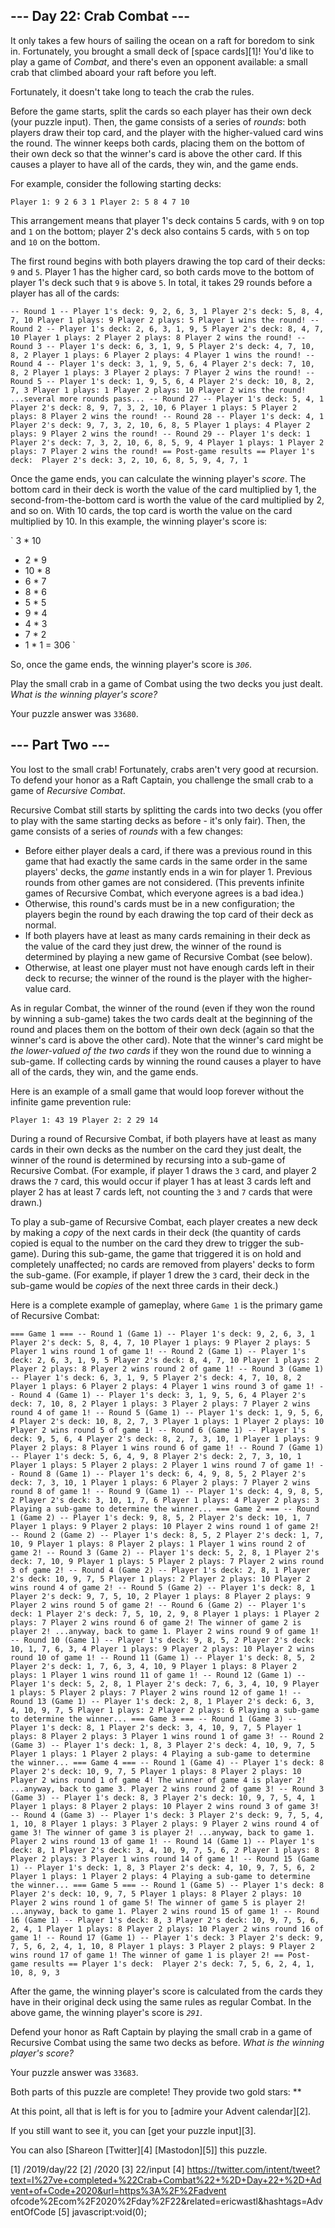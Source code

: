 
## --- Day 22: Crab Combat ---

It only takes a few hours of sailing the ocean on a raft for boredom to sink in. Fortunately, you brought a small deck of [space
cards][1]! You'd like to play a game of *Combat*, and there's even an opponent available: a small crab that climbed aboard your raft
before you left.

Fortunately, it doesn't take long to teach the crab the rules.

Before the game starts, split the cards so each player has their own deck (your puzzle input). Then, the game consists of a series of
*rounds*: both players draw their top card, and the player with the higher-valued card wins the round. The winner keeps both cards,
placing them on the bottom of their own deck so that the winner's card is above the other card. If this causes a player to have all of
the cards, they win, and the game ends.

For example, consider the following starting decks:

`Player 1:
9
2
6
3
1
Player 2:
5
8
4
7
10
`

This arrangement means that player 1's deck contains 5 cards, with `9` on top and `1` on the bottom; player 2's deck also contains 5
cards, with `5` on top and `10` on the bottom.

The first round begins with both players drawing the top card of their decks: `9` and `5`. Player 1 has the higher card, so both cards
move to the bottom of player 1's deck such that `9` is above `5`. In total, it takes 29 rounds before a player has all of the cards:

`-- Round 1 --
Player 1's deck: 9, 2, 6, 3, 1
Player 2's deck: 5, 8, 4, 7, 10
Player 1 plays: 9
Player 2 plays: 5
Player 1 wins the round!
-- Round 2 --
Player 1's deck: 2, 6, 3, 1, 9, 5
Player 2's deck: 8, 4, 7, 10
Player 1 plays: 2
Player 2 plays: 8
Player 2 wins the round!
-- Round 3 --
Player 1's deck: 6, 3, 1, 9, 5
Player 2's deck: 4, 7, 10, 8, 2
Player 1 plays: 6
Player 2 plays: 4
Player 1 wins the round!
-- Round 4 --
Player 1's deck: 3, 1, 9, 5, 6, 4
Player 2's deck: 7, 10, 8, 2
Player 1 plays: 3
Player 2 plays: 7
Player 2 wins the round!
-- Round 5 --
Player 1's deck: 1, 9, 5, 6, 4
Player 2's deck: 10, 8, 2, 7, 3
Player 1 plays: 1
Player 2 plays: 10
Player 2 wins the round!
...several more rounds pass...
-- Round 27 --
Player 1's deck: 5, 4, 1
Player 2's deck: 8, 9, 7, 3, 2, 10, 6
Player 1 plays: 5
Player 2 plays: 8
Player 2 wins the round!
-- Round 28 --
Player 1's deck: 4, 1
Player 2's deck: 9, 7, 3, 2, 10, 6, 8, 5
Player 1 plays: 4
Player 2 plays: 9
Player 2 wins the round!
-- Round 29 --
Player 1's deck: 1
Player 2's deck: 7, 3, 2, 10, 6, 8, 5, 9, 4
Player 1 plays: 1
Player 2 plays: 7
Player 2 wins the round!
== Post-game results ==
Player 1's deck: 
Player 2's deck: 3, 2, 10, 6, 8, 5, 9, 4, 7, 1
`

Once the game ends, you can calculate the winning player's *score*. The bottom card in their deck is worth the value of the card
multiplied by 1, the second-from-the-bottom card is worth the value of the card multiplied by 2, and so on. With 10 cards, the top card
is worth the value on the card multiplied by 10. In this example, the winning player's score is:

`   3 * 10
+  2 *  9
+ 10 *  8
+  6 *  7
+  8 *  6
+  5 *  5
+  9 *  4
+  4 *  3
+  7 *  2
+  1 *  1
= 306
`

So, once the game ends, the winning player's score is *`306`*.

Play the small crab in a game of Combat using the two decks you just dealt. *What is the winning player's score?*

Your puzzle answer was `33680`.

## --- Part Two ---

You lost to the small crab! Fortunately, crabs aren't very good at recursion. To defend your honor as a Raft Captain, you challenge the
small crab to a game of *Recursive Combat*.

Recursive Combat still starts by splitting the cards into two decks (you offer to play with the same starting decks as before - it's
only fair). Then, the game consists of a series of *rounds* with a few changes:

* Before either player deals a card, if there was a previous round in this game that had exactly the same cards in the same order in the
  same players' decks, the *game* instantly ends in a win for player 1. Previous rounds from other games are not considered. (This
  prevents infinite games of Recursive Combat, which everyone agrees is a bad idea.)
* Otherwise, this round's cards must be in a new configuration; the players begin the round by each drawing the top card of their deck
  as normal.
* If both players have at least as many cards remaining in their deck as the value of the card they just drew, the winner of the round
  is determined by playing a new game of Recursive Combat (see below).
* Otherwise, at least one player must not have enough cards left in their deck to recurse; the winner of the round is the player with
  the higher-value card.

As in regular Combat, the winner of the round (even if they won the round by winning a sub-game) takes the two cards dealt at the
beginning of the round and places them on the bottom of their own deck (again so that the winner's card is above the other card). Note
that the winner's card might be *the lower-valued of the two cards* if they won the round due to winning a sub-game. If collecting cards
by winning the round causes a player to have all of the cards, they win, and the game ends.

Here is an example of a small game that would loop forever without the infinite game prevention rule:

`Player 1:
43
19
Player 2:
2
29
14
`

During a round of Recursive Combat, if both players have at least as many cards in their own decks as the number on the card they just
dealt, the winner of the round is determined by recursing into a sub-game of Recursive Combat. (For example, if player 1 draws the `3`
card, and player 2 draws the `7` card, this would occur if player 1 has at least 3 cards left and player 2 has at least 7 cards left,
not counting the `3` and `7` cards that were drawn.)

To play a sub-game of Recursive Combat, each player creates a new deck by making a *copy* of the next cards in their deck (the quantity
of cards copied is equal to the number on the card they drew to trigger the sub-game). During this sub-game, the game that triggered it
is on hold and completely unaffected; no cards are removed from players' decks to form the sub-game. (For example, if player 1 drew the
`3` card, their deck in the sub-game would be *copies* of the next three cards in their deck.)

Here is a complete example of gameplay, where `Game 1` is the primary game of Recursive Combat:

`=== Game 1 ===
-- Round 1 (Game 1) --
Player 1's deck: 9, 2, 6, 3, 1
Player 2's deck: 5, 8, 4, 7, 10
Player 1 plays: 9
Player 2 plays: 5
Player 1 wins round 1 of game 1!
-- Round 2 (Game 1) --
Player 1's deck: 2, 6, 3, 1, 9, 5
Player 2's deck: 8, 4, 7, 10
Player 1 plays: 2
Player 2 plays: 8
Player 2 wins round 2 of game 1!
-- Round 3 (Game 1) --
Player 1's deck: 6, 3, 1, 9, 5
Player 2's deck: 4, 7, 10, 8, 2
Player 1 plays: 6
Player 2 plays: 4
Player 1 wins round 3 of game 1!
-- Round 4 (Game 1) --
Player 1's deck: 3, 1, 9, 5, 6, 4
Player 2's deck: 7, 10, 8, 2
Player 1 plays: 3
Player 2 plays: 7
Player 2 wins round 4 of game 1!
-- Round 5 (Game 1) --
Player 1's deck: 1, 9, 5, 6, 4
Player 2's deck: 10, 8, 2, 7, 3
Player 1 plays: 1
Player 2 plays: 10
Player 2 wins round 5 of game 1!
-- Round 6 (Game 1) --
Player 1's deck: 9, 5, 6, 4
Player 2's deck: 8, 2, 7, 3, 10, 1
Player 1 plays: 9
Player 2 plays: 8
Player 1 wins round 6 of game 1!
-- Round 7 (Game 1) --
Player 1's deck: 5, 6, 4, 9, 8
Player 2's deck: 2, 7, 3, 10, 1
Player 1 plays: 5
Player 2 plays: 2
Player 1 wins round 7 of game 1!
-- Round 8 (Game 1) --
Player 1's deck: 6, 4, 9, 8, 5, 2
Player 2's deck: 7, 3, 10, 1
Player 1 plays: 6
Player 2 plays: 7
Player 2 wins round 8 of game 1!
-- Round 9 (Game 1) --
Player 1's deck: 4, 9, 8, 5, 2
Player 2's deck: 3, 10, 1, 7, 6
Player 1 plays: 4
Player 2 plays: 3
Playing a sub-game to determine the winner...
=== Game 2 ===
-- Round 1 (Game 2) --
Player 1's deck: 9, 8, 5, 2
Player 2's deck: 10, 1, 7
Player 1 plays: 9
Player 2 plays: 10
Player 2 wins round 1 of game 2!
-- Round 2 (Game 2) --
Player 1's deck: 8, 5, 2
Player 2's deck: 1, 7, 10, 9
Player 1 plays: 8
Player 2 plays: 1
Player 1 wins round 2 of game 2!
-- Round 3 (Game 2) --
Player 1's deck: 5, 2, 8, 1
Player 2's deck: 7, 10, 9
Player 1 plays: 5
Player 2 plays: 7
Player 2 wins round 3 of game 2!
-- Round 4 (Game 2) --
Player 1's deck: 2, 8, 1
Player 2's deck: 10, 9, 7, 5
Player 1 plays: 2
Player 2 plays: 10
Player 2 wins round 4 of game 2!
-- Round 5 (Game 2) --
Player 1's deck: 8, 1
Player 2's deck: 9, 7, 5, 10, 2
Player 1 plays: 8
Player 2 plays: 9
Player 2 wins round 5 of game 2!
-- Round 6 (Game 2) --
Player 1's deck: 1
Player 2's deck: 7, 5, 10, 2, 9, 8
Player 1 plays: 1
Player 2 plays: 7
Player 2 wins round 6 of game 2!
The winner of game 2 is player 2!
...anyway, back to game 1.
Player 2 wins round 9 of game 1!
-- Round 10 (Game 1) --
Player 1's deck: 9, 8, 5, 2
Player 2's deck: 10, 1, 7, 6, 3, 4
Player 1 plays: 9
Player 2 plays: 10
Player 2 wins round 10 of game 1!
-- Round 11 (Game 1) --
Player 1's deck: 8, 5, 2
Player 2's deck: 1, 7, 6, 3, 4, 10, 9
Player 1 plays: 8
Player 2 plays: 1
Player 1 wins round 11 of game 1!
-- Round 12 (Game 1) --
Player 1's deck: 5, 2, 8, 1
Player 2's deck: 7, 6, 3, 4, 10, 9
Player 1 plays: 5
Player 2 plays: 7
Player 2 wins round 12 of game 1!
-- Round 13 (Game 1) --
Player 1's deck: 2, 8, 1
Player 2's deck: 6, 3, 4, 10, 9, 7, 5
Player 1 plays: 2
Player 2 plays: 6
Playing a sub-game to determine the winner...
=== Game 3 ===
-- Round 1 (Game 3) --
Player 1's deck: 8, 1
Player 2's deck: 3, 4, 10, 9, 7, 5
Player 1 plays: 8
Player 2 plays: 3
Player 1 wins round 1 of game 3!
-- Round 2 (Game 3) --
Player 1's deck: 1, 8, 3
Player 2's deck: 4, 10, 9, 7, 5
Player 1 plays: 1
Player 2 plays: 4
Playing a sub-game to determine the winner...
=== Game 4 ===
-- Round 1 (Game 4) --
Player 1's deck: 8
Player 2's deck: 10, 9, 7, 5
Player 1 plays: 8
Player 2 plays: 10
Player 2 wins round 1 of game 4!
The winner of game 4 is player 2!
...anyway, back to game 3.
Player 2 wins round 2 of game 3!
-- Round 3 (Game 3) --
Player 1's deck: 8, 3
Player 2's deck: 10, 9, 7, 5, 4, 1
Player 1 plays: 8
Player 2 plays: 10
Player 2 wins round 3 of game 3!
-- Round 4 (Game 3) --
Player 1's deck: 3
Player 2's deck: 9, 7, 5, 4, 1, 10, 8
Player 1 plays: 3
Player 2 plays: 9
Player 2 wins round 4 of game 3!
The winner of game 3 is player 2!
...anyway, back to game 1.
Player 2 wins round 13 of game 1!
-- Round 14 (Game 1) --
Player 1's deck: 8, 1
Player 2's deck: 3, 4, 10, 9, 7, 5, 6, 2
Player 1 plays: 8
Player 2 plays: 3
Player 1 wins round 14 of game 1!
-- Round 15 (Game 1) --
Player 1's deck: 1, 8, 3
Player 2's deck: 4, 10, 9, 7, 5, 6, 2
Player 1 plays: 1
Player 2 plays: 4
Playing a sub-game to determine the winner...
=== Game 5 ===
-- Round 1 (Game 5) --
Player 1's deck: 8
Player 2's deck: 10, 9, 7, 5
Player 1 plays: 8
Player 2 plays: 10
Player 2 wins round 1 of game 5!
The winner of game 5 is player 2!
...anyway, back to game 1.
Player 2 wins round 15 of game 1!
-- Round 16 (Game 1) --
Player 1's deck: 8, 3
Player 2's deck: 10, 9, 7, 5, 6, 2, 4, 1
Player 1 plays: 8
Player 2 plays: 10
Player 2 wins round 16 of game 1!
-- Round 17 (Game 1) --
Player 1's deck: 3
Player 2's deck: 9, 7, 5, 6, 2, 4, 1, 10, 8
Player 1 plays: 3
Player 2 plays: 9
Player 2 wins round 17 of game 1!
The winner of game 1 is player 2!
== Post-game results ==
Player 1's deck: 
Player 2's deck: 7, 5, 6, 2, 4, 1, 10, 8, 9, 3
`

After the game, the winning player's score is calculated from the cards they have in their original deck using the same rules as regular
Combat. In the above game, the winning player's score is *`291`*.

Defend your honor as Raft Captain by playing the small crab in a game of Recursive Combat using the same two decks as before. *What is
the winning player's score?*

Your puzzle answer was `33683`.

Both parts of this puzzle are complete! They provide two gold stars: **

At this point, all that is left is for you to [admire your Advent calendar][2].

If you still want to see it, you can [get your puzzle input][3].

You can also [Shareon [Twitter][4] [Mastodon][5]] this puzzle.

[1] /2019/day/22
[2] /2020
[3] 22/input
[4] https://twitter.com/intent/tweet?text=I%27ve+completed+%22Crab+Combat%22+%2D+Day+22+%2D+Advent+of+Code+2020&url=https%3A%2F%2Fadvent
ofcode%2Ecom%2F2020%2Fday%2F22&related=ericwastl&hashtags=AdventOfCode
[5] javascript:void(0);

